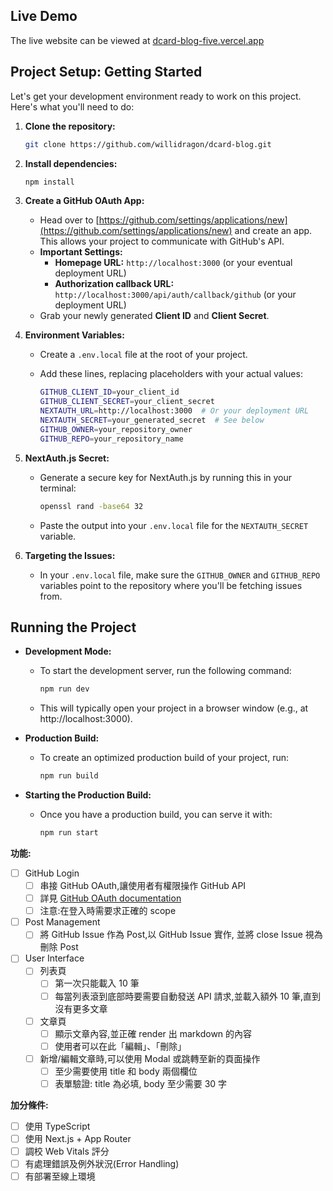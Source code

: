 ## Live Demo

The live website can be viewed at [dcard-blog-five.vercel.app](https://dcard-blog-five.vercel.app)

## Project Setup: Getting Started

Let's get your development environment ready to work on this project. Here's what you'll need to do:

1. **Clone the repository:**

   ```bash
   git clone https://github.com/willidragon/dcard-blog.git
   ```

1. **Install dependencies:**
   ```bash
   npm install
   ```
1. **Create a GitHub OAuth App:**

   - Head over to [https://github.com/settings/applications/new](https://github.com/settings/applications/new) and create an app. This allows your project to communicate with GitHub's API.
   - **Important Settings:**
     - **Homepage URL:** `http://localhost:3000` (or your eventual deployment URL)
     - **Authorization callback URL:** `http://localhost:3000/api/auth/callback/github` (or your deployment URL)
   - Grab your newly generated **Client ID** and **Client Secret**.

1. **Environment Variables:**

   - Create a `.env.local` file at the root of your project.
   - Add these lines, replacing placeholders with your actual values:

     ```bash
     GITHUB_CLIENT_ID=your_client_id
     GITHUB_CLIENT_SECRET=your_client_secret
     NEXTAUTH_URL=http://localhost:3000  # Or your deployment URL
     NEXTAUTH_SECRET=your_generated_secret  # See below
     GITHUB_OWNER=your_repository_owner
     GITHUB_REPO=your_repository_name
     ```

1. **NextAuth.js Secret:**

   - Generate a secure key for NextAuth.js by running this in your terminal:
     ```bash
     openssl rand -base64 32
     ```
   - Paste the output into your `.env.local` file for the `NEXTAUTH_SECRET` variable.

1. **Targeting the Issues:**
   - In your `.env.local` file, make sure the `GITHUB_OWNER` and `GITHUB_REPO` variables point to the repository where you'll be fetching issues from.

## Running the Project

- **Development Mode:**

  - To start the development server, run the following command:
    ```bash
    npm run dev
    ```
  - This will typically open your project in a browser window (e.g., at http://localhost:3000).

- **Production Build:**

  - To create an optimized production build of your project, run:
    ```bash
    npm run build
    ```

- **Starting the Production Build:**
  - Once you have a production build, you can serve it with:
    ```bash
    npm run start
    ```

**功能:**

- [ ] GitHub Login
  - [ ] 串接 GitHub OAuth,讓使用者有權限操作 GitHub API
  - [ ] 詳見 [GitHub OAuth documentation](https://docs.github.com/en/apps/oauth-apps/building-oauth-apps/authorizing-oauth-apps#web-application-flow)
  - [ ] 注意:在登入時需要求正確的 scope
- [ ] Post Management
  - [ ] 將 GitHub Issue 作為 Post,以 GitHub Issue 實作, 並將 close Issue 視為刪除 Post
- [ ] User Interface
  - [ ] 列表頁
    - [ ] 第一次只能載入 10 筆
    - [ ] 每當列表滾到底部時要需要自動發送 API 請求,並載入額外 10 筆,直到沒有更多文章
  - [ ] 文章頁
    - [ ] 顯示文章內容,並正確 render 出 markdown 的內容
    - [ ] 使用者可以在此「編輯」、「刪除」
  - [ ] 新增/編輯文章時,可以使用 Modal 或跳轉至新的頁面操作
    - [ ] 至少需要使用 title 和 body 兩個欄位
    - [ ] 表單驗證: title 為必填, body 至少需要 30 字

**加分條件:**

- [ ] 使用 TypeScript
- [ ] 使用 Next.js + App Router
- [ ] 調校 Web Vitals 評分
- [ ] 有處理錯誤及例外狀況(Error Handling)
- [ ] 有部署至線上環境
